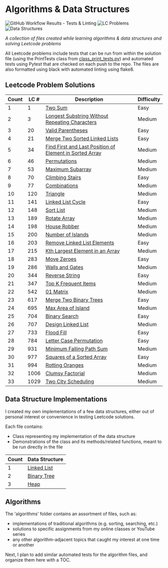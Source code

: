 # Algorithms & Data Structures

![GitHub Workflow Results - Tests & Linting](https://github.com/andrewt110216/algorithms-and-data-structures/actions/workflows/run_tests_linting.yml/badge.svg) ![LC Problems](https://img.shields.io/badge/LC%20Problems-33-orange) ![Data Structures](https://img.shields.io/badge/Data%20Structures-3-blue)

<!-- # OF LC PROBLEMS IS HARD CODED IN THE BADGE. UPDATE AS NEEDED -->

<em>A collection of files created while learning algorithms & data structures and solving Leetcode problems</em>

All Leetcode problems include tests that can be run from within the solution file (using the PrintTests class from [class_print_tests.py](https://github.com/andrewt110216/algorithms-and-data-structures/blob/main/leetcode/class_print_tests.py)) and automated tests using Pytest that are checked on each push to the repo. The files are also formatted using black with automated linting using flake8.

## Leetcode Problem Solutions

| Count | LC # | Description | Difficulty |
| --- | --- | --- | --- |
| 1 | 1 | [Two Sum](https://github.com/andrewt110216/algorithms-and-data-structures/blob/main/leetcode/p0001_solution.py) | Easy |
| 2 | 3 | [Longest Substring Without Repeating Characters](https://github.com/andrewt110216/algorithms-and-data-structures/blob/main/leetcode/p0003_solution.py) | Medium |
| 3 | 20 | [Valid Parentheses](https://github.com/andrewt110216/algorithms-and-data-structures/blob/main/leetcode/p0020_solution.py) | Easy |
| 4 | 21 | [Merge Two Sorted Linked Lists](https://github.com/andrewt110216/algorithms-and-data-structures/blob/main/leetcode/p0021_solution.py) | Easy |
| 5 | 34 | [Find First and Last Position of Element in Sorted Array](https://github.com/andrewt110216/algorithms-and-data-structures/blob/main/leetcode/p0034_solution.py) | Medium |
| 6 | 46 | [Permutations](https://github.com/andrewt110216/algorithms-and-data-structures/blob/main/leetcode/p0046_solution.py) | Medium |
| 7 | 53 | [Maximum Subarray](https://github.com/andrewt110216/algorithms-and-data-structures/blob/main/leetcode/p0053_solution.py) | Medium |
| 8 | 70 | [Climbing Stairs](https://github.com/andrewt110216/algorithms-and-data-structures/blob/main/leetcode/p0070_solution.py) | Easy |
| 9 | 77 | [Combinations](https://github.com/andrewt110216/algorithms-and-data-structures/blob/main/leetcode/p0077_solution.py) | Medium |
| 10 | 120 | [Triangle](https://github.com/andrewt110216/algorithms-and-data-structures/blob/main/leetcode/p0120_solution.py) | Medium |
| 11 | 141 | [Linked List Cycle](https://github.com/andrewt110216/algorithms-and-data-structures/blob/main/leetcode/p0141_solution.py) | Easy |
| 12 | 148 | [Sort List](https://github.com/andrewt110216/algorithms-and-data-structures/blob/main/leetcode/p0148_solution.py) | Medium |
| 13 | 189 | [Rotate Array](https://github.com/andrewt110216/algorithms-and-data-structures/blob/main/leetcode/p0189_solution.py) | Medium |
| 14 | 198 | [House Robber](https://github.com/andrewt110216/algorithms-and-data-structures/blob/main/leetcode/p0198_solution.py) | Medium |
| 15 | 200 | [Number of Islands](https://github.com/andrewt110216/algorithms-and-data-structures/blob/main/leetcode/p0200_solution.py) | Medium |
| 16 | 203 | [Remove Linked List Elements](https://github.com/andrewt110216/algorithms-and-data-structures/blob/main/leetcode/p0203_solution.py) | Easy |
| 17 | 215 | [Kth Largest Element in an Array](https://github.com/andrewt110216/algorithms-and-data-structures/blob/main/leetcode/p0215_solution.py) | Medium |
| 18 | 283 | [Move Zeroes](https://github.com/andrewt110216/algorithms-and-data-structures/blob/main/leetcode/p0283_solution.py) | Easy |
| 19 | 286 | [Walls and Gates](https://github.com/andrewt110216/algorithms-and-data-structures/blob/main/leetcode/p0286_solution.py) | Medium |
| 20 | 344 | [Reverse String](https://github.com/andrewt110216/algorithms-and-data-structures/blob/main/leetcode/p0344_solution.py) | Easy |
| 21 | 347 | [Top K Frequent Items](https://github.com/andrewt110216/algorithms-and-data-structures/blob/main/leetcode/p0347_solution.py) | Medium |
| 22 | 542 | [01 Matrix](https://github.com/andrewt110216/algorithms-and-data-structures/blob/main/leetcode/p0542_solution.py) | Medium |
| 23 | 617 | [Merge Two Binary Trees](https://github.com/andrewt110216/algorithms-and-data-structures/blob/main/leetcode/p0617_solution.py) | Easy |
| 24 | 695 | [Max Area of Island](https://github.com/andrewt110216/algorithms-and-data-structures/blob/main/leetcode/p0695_solution.py) | Medium |
| 25 | 704 | [Binary Search](https://github.com/andrewt110216/algorithms-and-data-structures/blob/main/leetcode/p0704_solution.py) | Easy |
| 26 | 707 | [Design Linked List](https://github.com/andrewt110216/algorithms-and-data-structures/blob/main/leetcode/p0707_solution.py) | Medium |
| 27 | 733 | [Flood Fill](https://github.com/andrewt110216/algorithms-and-data-structures/blob/main/leetcode/p0733_solution.py) | Easy |
| 28 | 784 | [Letter Case Permutation](https://github.com/andrewt110216/algorithms-and-data-structures/blob/main/leetcode/p0784_solution.py) | Easy |
| 29 | 931 | [Minimum Falling Path Sum](https://github.com/andrewt110216/algorithms-and-data-structures/blob/main/leetcode/p0931_solution.py) | Medium |
| 30 | 977 | [Squares of a Sorted Array](https://github.com/andrewt110216/algorithms-and-data-structures/blob/main/leetcode/p0977_solution.py) | Easy |
| 31 | 994 | [Rotting Oranges](https://github.com/andrewt110216/algorithms-and-data-structures/blob/main/leetcode/p0994_solution.py) | Medium |
| 32 | 1006 | [Clumsy Factorial](https://github.com/andrewt110216/algorithms-and-data-structures/blob/main/leetcode/p1006_solution.py) | Medium |
| 33 | 1029 | [Two City Scheduling](https://github.com/andrewt110216/algorithms-and-data-structures/blob/main/leetcode/p1029_solution.py) | Medium |


## Data Structure Implementations

I created my own implementations of a few data structures, either out of personal interest or convenience in testing Leetcode solutions.

Each file contains:

- Class representing my implementation of the data structure
- Demonstrations of the class and its methods/related functions, meant to be run directly in the file

| Count | Data Structure |
| --- | --- |
| 1 | [Linked List](https://github.com/andrewt110216/algorithms-and-data-structures/blob/main/data_structures/linked_list.py) |
| 2 | [Binary Tree](https://github.com/andrewt110216/algorithms-and-data-structures/blob/main/data_structures/binary_tree.py) |
| 3 | [Heap](https://github.com/andrewt110216/algorithms-and-data-structures/blob/main/data_structures/heap.py) |

## Algorithms

The 'algorithms' folder contains an assortment of files, such as:

- implementations of traditional algorithms (e.g. sorting, searching, etc.)
- solutions to specific assignments from my online classes or YouTube series
- any other algorithm-adjacent topics that caught my interest at one time or another

Next, I plan to add similar automated tests for the algorithm files, and organize them here with a TOC.